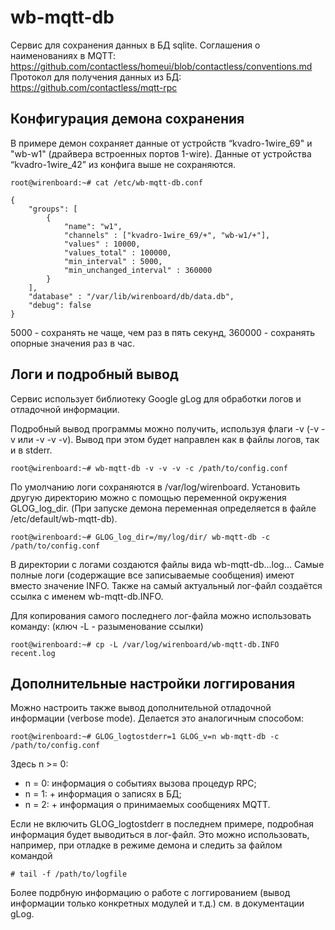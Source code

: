 wb-mqtt-db
==========

Сервис для сохранения данных в БД sqlite.
Соглашения о наименованиях в MQTT: https://github.com/contactless/homeui/blob/contactless/conventions.md
Протокол для получения данных из БД: https://github.com/contactless/mqtt-rpc


Конфигурация демона сохранения
------------------------------

В примере демон сохраняет данные от устройств “kvadro-1wire_69" и "wb-w1" (драйвера встроенных портов 1-wire). 
Данные от устройства “kvadro-1wire_42” из конфига выше не сохраняются.

```
root@wirenboard:~# cat /etc/wb-mqtt-db.conf
```

```
{
	"groups": [
    	{
            "name": "w1",
        	"channels" : ["kvadro-1wire_69/+", "wb-w1/+"],
        	"values" : 10000,
        	"values_total" : 100000,
        	"min_interval" : 5000,
        	"min_unchanged_interval" : 360000
    	}
	],
	"database" : "/var/lib/wirenboard/db/data.db",
    "debug": false
}
```



5000 - сохранять не чаще, чем раз в пять секунд, 360000 - сохранять опорные значения раз в час.


Логи и подробный вывод
----------------------

Сервис использует библиотеку Google gLog для обработки логов и отладочной информации.

Подробный вывод программы можно получить, используя флаги -v (-v -v или -v -v -v). Вывод при этом будет направлен 
как в файлы логов, так и в stderr.

```
root@wirenboard:~# wb-mqtt-db -v -v -v -c /path/to/config.conf
```

По умолчанию логи сохраняются в /var/log/wirenboard. Установить другую директорию можно с помощью переменной окружения
GLOG\_log\_dir. (При запуске демона переменная определяется в файле /etc/default/wb-mqtt-db).

```
root@wirenboard:~# GLOG_log_dir=/my/log/dir/ wb-mqtt-db -c /path/to/config.conf
```

В директории с логами создаются файлы вида wb-mqtt-db.<hostname>.<user>.log.<level>.<timestamp>. Самые полные логи (содержащие
все записываемые сообщения) имеют вместо <level> значение INFO. Также на самый актуальный лог-файл создаётся ссылка с именем
wb-mqtt-db.INFO. 

Для копирования самого последнего лог-файла можно использовать команду: (ключ -L - разыменование ссылки)

```
root@wirenboard:~# cp -L /var/log/wirenboard/wb-mqtt-db.INFO recent.log
```


Дополнительные настройки логгирования
-------------------------------------

Можно настроить также вывод дополнительной отладочной информации (verbose mode). Делается это аналогичным способом:

```
root@wirenboard:~# GLOG_logtostderr=1 GLOG_v=n wb-mqtt-db -c /path/to/config.conf
````

Здесь n >= 0:

* n = 0: информация о событиях вызова процедур RPC;
* n = 1: + информация о записях в БД;
* n = 2: + информация о принимаемых сообщениях MQTT.

Если не включить GLOG_logtostderr в последнем примере, подробная информация будет выводиться в лог-файл.
Это можно использовать, например, при отладке в режиме демона и следить за файлом командой

```
# tail -f /path/to/logfile
```

Более подрбную информацию о работе с логгированием (вывод информации только конкретных модулей и т.д.)
см. в документации gLog.
